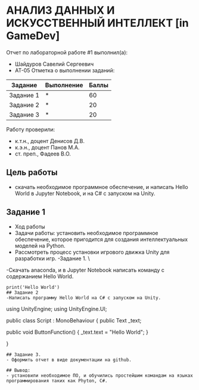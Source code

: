 # АНАЛИЗ ДАННЫХ И ИСКУССТВЕННЫЙ ИНТЕЛЛЕКТ [in GameDev]
Отчет по лабораторной работе #1 выполнил(а):
- Шайдуров Савелий Сергеевич
- АТ-05
Отметка о выполнении заданий:

| Задание | Выполнение | Баллы |
| ------ | ------ | ------ |
| Задание 1 | * | 60 |
| Задание 2 | * | 20 |
| Задание 3 | * | 20 |


Работу проверили:
- к.т.н., доцент Денисов Д.В.
- к.э.н., доцент Панов М.А.
- ст. преп., Фадеев В.О.


## Цель работы
- скачать необходимое программное обеспечение, и написать Hello World в Jupyter Notebook, и на C# с запуском на Unity.

## Задание 1 

- Ход работы
- Задачи работы: установить необходимое программное обеспечение, которое пригодится для создания интеллектуальных моделей на Python.
- Рассмотреть процесс установки игрового движка Unity для разработки игр.
-Задание 1. \

-Скачать anaconda, и в Jupyter Notebook написать команду с содержанием Hello World.
``` 
print('Hello World')
## Задание 2
-Написать программу Hello World на C# с запуском на Unity. 
```
using UnityEngine;
using UnityEngine.UI;


public class Script : MonoBehaviour
{
public Text _text;

public void ButtonFunction()
{
_text.text = "Hello World";
}

}
```
## Задание 3.
- Оформить отчет в виде документации на github.

## Вывод:
- установили необходимое ПО, и обучились простейшим командам на языках программирования таких как Phyton, C#.

